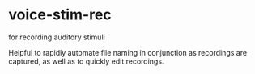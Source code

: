 # voice-stim-rec
for recording auditory stimuli

Helpful to rapidly automate file naming in conjunction as recordings are captured, as well as to quickly edit recordings.
